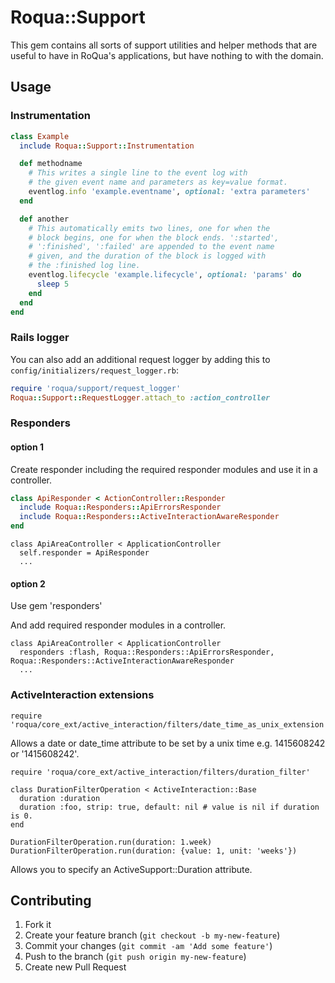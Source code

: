 # Roqua::Support

This gem contains all sorts of support utilities and helper methods that are
useful to have in RoQua's applications, but have nothing to with the domain.

## Usage

### Instrumentation

```ruby
class Example
  include Roqua::Support::Instrumentation

  def methodname
    # This writes a single line to the event log with
    # the given event name and parameters as key=value format.
    eventlog.info 'example.eventname', optional: 'extra parameters'
  end

  def another
    # This automatically emits two lines, one for when the
    # block begins, one for when the block ends. ':started',
    # ':finished', ':failed' are appended to the event name
    # given, and the duration of the block is logged with
    # the :finished log line.
    eventlog.lifecycle 'example.lifecycle', optional: 'params' do
      sleep 5
    end
  end
end
```

### Rails logger

You can also add an additional request logger by adding this to `config/initializers/request_logger.rb`:

```ruby
require 'roqua/support/request_logger'
Roqua::Support::RequestLogger.attach_to :action_controller
```

### Responders

#### option 1

Create responder including the required responder modules and use it in a controller.

```ruby
class ApiResponder < ActionController::Responder
  include Roqua::Responders::ApiErrorsResponder
  include Roqua::Responders::ActiveInteractionAwareResponder
end
```

```
class ApiAreaController < ApplicationController
  self.responder = ApiResponder
  ...
```

#### option 2

Use gem 'responders'

And add required responder modules in a controller.

```
class ApiAreaController < ApplicationController
  responders :flash, Roqua::Responders::ApiErrorsResponder, Roqua::Responders::ActiveInteractionAwareResponder
  ...
```

### ActiveInteraction extensions

```
require 'roqua/core_ext/active_interaction/filters/date_time_as_unix_extension'
```

Allows a date or date_time attribute to be set by a unix time e.g. 1415608242 or '1415608242'.


```
require 'roqua/core_ext/active_interaction/filters/duration_filter'

class DurationFilterOperation < ActiveInteraction::Base
  duration :duration
  duration :foo, strip: true, default: nil # value is nil if duration is 0.
end

DurationFilterOperation.run(duration: 1.week)
DurationFilterOperation.run(duration: {value: 1, unit: 'weeks'})
```

Allows you to specify an ActiveSupport::Duration attribute.


## Contributing

1. Fork it
2. Create your feature branch (`git checkout -b my-new-feature`)
3. Commit your changes (`git commit -am 'Add some feature'`)
4. Push to the branch (`git push origin my-new-feature`)
5. Create new Pull Request
